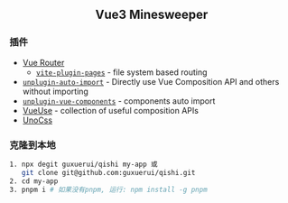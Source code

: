 <h2 align="center">Vue3 Minesweeper</h2>

### 插件

- [Vue Router](https://github.com/vuejs/vue-router)
  - [`vite-plugin-pages`](https://github.com/hannoeru/vite-plugin-pages) - file system based routing
- [`unplugin-auto-import`](https://github.com/antfu/unplugin-auto-import) - Directly use Vue Composition API and others without importing
- [`unplugin-vue-components`](https://github.com/antfu/unplugin-vue-components) - components auto import
- [VueUse](https://github.com/antfu/vueuse) - collection of useful composition APIs
- [UnoCss](https://github.com/unocss/unocss)

### 克隆到本地

```bash
1. npx degit guxuerui/qishi my-app 或
   git clone git@github.com:guxuerui/qishi.git
2. cd my-app
3. pnpm i # 如果没有pnpm, 运行: npm install -g pnpm
```

